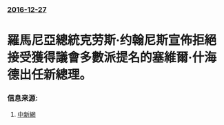 ### [2016-12-27](/news/2016/12/27/index.md)

##### 
# 羅馬尼亞總統克劳斯·约翰尼斯宣佈拒絕接受獲得議會多數派提名的塞維爾·什海德出任新總理。 




### 信息来源:

1. [中新網](http://www.chinanews.com/gj/2016/12-27/8106596.shtml)
